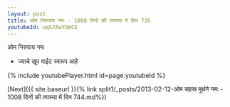 ```yaml
---
layout: post
title: ओम निरुपाय नमः - 1008 दिनों की तपस्या में दिन 735
youtubeId: uqS7AaYUmCE
---
```

 
 
 ओम निरुपाय नमः  
 
 -  ज्याचे खूप वाईट स्वरूप आहे 
 
  
 
  
 
 
 
 
 
 


{% include youtubePlayer.html id=page.youtubeId %}
 
[Next]({{ site.baseurl }}{% link  split1/_posts/2013-02-12-ओम सहस्र मूर्थने नमः - 1008 दिनों की तपस्या में दिन 744.md%})
 
